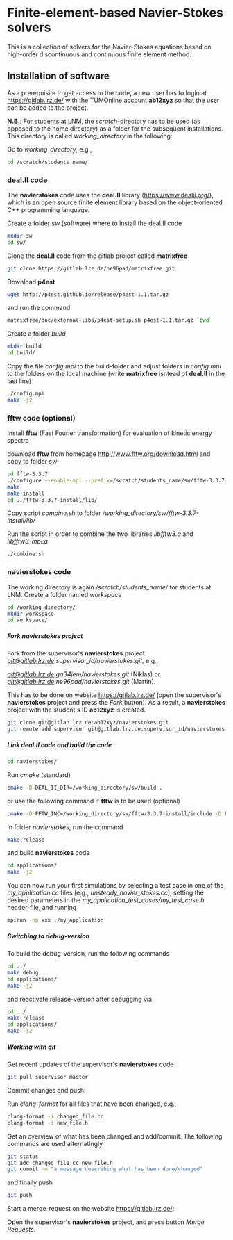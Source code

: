 Finite-element-based Navier-Stokes solvers
==========================================

This is a collection of solvers for the Navier-Stokes equations based on
high-order discontinuous and continuous finite element method.

## Installation of software

As a prerequisite to get access to the code, a new user has to login at https://gitlab.lrz.de/ with the TUMOnline account **ab12xyz** so that the user can be added to the project.

**N.B.**: For students at LNM, the *scratch*-directory has to be used (as opposed to the home directory) as a folder for the subsequent installations. 
This directory is called *working_directory* in the following:

Go to *working_directory*, e.g.,

```bash
cd /scratch/students_name/
```

### deal.II code

The **navierstokes** code uses the **deal.II** library (https://www.dealii.org/), which is an open source finite element library based on the object-oriented C++ programming language.

Create a folder *sw* (software) where to install the deal.II code

```bash
mkdir sw
cd sw/
```
Clone the **deal.II** code from the gitlab project called **matrixfree**

```bash
git clone https://gitlab.lrz.de/ne96pad/matrixfree.git
```
Download **p4est**

```bash
wget http://p4est.github.io/release/p4est-1.1.tar.gz
```
and run the command

```bash
matrixfree/doc/external-libs/p4est-setup.sh p4est-1.1.tar.gz `pwd`
```
Create a folder *build*

```bash
mkdir build
cd build/
```
Copy the file *config.mpi* to the build-folder and adjust folders in *config.mpi* to the folders on the local machine (write **matrixfree** isntead of **deal.II** in the last line)

```bash
./config.mpi
make -j2
```

### fftw code (optional)

Install **fftw** (Fast Fourier transformation) for evaluation of kinetic energy spectra

download **fftw** from homepage http://www.fftw.org/download.html and copy to folder *sw*

```bash
cd fftw-3.3.7
./configure --enable-mpi --prefix=/scratch/students_name/sw/fftw-3.3.7-install
make
make install
cd ../fftw-3.3.7-install/lib/
```
Copy script *compine.sh* to folder */working_directory/sw/fftw-3.3.7-install/lib/*

Run the script in order to combine the two libraries *libfftw3.a* and *libfftw3_mpi.a*

```bash
./combine.sh
```

### navierstokes code

The working directory is again */scratch/students_name/* for students at LNM. Create a folder named *workspace*

```bash
cd /working_directory/
mkdir workspace
cd workspace/
```
##### Fork navierstokes project

Fork from the supervisor's **navierstokes** project *git@gitlab.lrz.de:supervisor_id/navierstokes.git*, e.g.,

*git@gitlab.lrz.de:ga34jem/navierstokes.git* (Niklas) or 
*git@gitlab.lrz.de:ne96pad/navierstokes.git* (Martin). 

This has to be done on website https://gitlab.lrz.de/ (open the supervisor's **navierstokes** project and press the *Fork* button). As a result, a **navierstokes** project with the student's ID **ab12xyz** is created.

```bash
git clone git@gitlab.lrz.de:ab12xyz/navierstokes.git
git remote add supervisor git@gitlab.lrz.de:supervisor_id/navierstokes.git
```

##### Link deal.II code and build the code

```bash
cd navierstokes/
```
Run *cmake* (standard)

```bash
cmake -D DEAL_II_DIR=/working_directory/sw/build .
```
or use the following command if **fftw** is to be used (optional)

```bash
cmake -D FFTW_INC=/working_directory/sw/fftw-3.3.7-install/include -D FFTW_LIB=/working_directory/sw/fftw-3.3.7-install/lib/combined -D USE_DEAL_SPECTRUM=ON -D DEAL_II_DIR=/working_directory/sw/build .
```
In folder *navierstokes*, run the command

```bash
make release
```
and build **navierstokes** code

```bash
cd applications/
make -j2
```
You can now run your first simulations by selecting a test case in one of the *my_application.cc* files (e.g., *unsteady_navier_stokes.cc*), setting the desired parameters in the *my_application_test_cases/my_test_case.h* header-file, and running

```bash
mpirun -np xxx ./my_application
```

##### Switching to debug-version

To build the debug-version, run the following commands

```bash
cd ../
make debug
cd applications/
make -j2
```
and reactivate release-version after debugging via

```bash
cd ../
make release
cd applications/
make -j2
```

##### Working with git

Get recent updates of the supervisor's **navierstokes** code

```bash
git pull supervisor master
```
Commit changes and push:

Run *clang-format* for all files that have been changed, e.g.,

```bash
clang-format -i changed_file.cc
clang-format -i new_file.h
```

Get an overview of what has been changed and add/commit. The following commands are used alternatingly

```bash
git status
git add changed_file.cc new_file.h
git commit -m "a message describing what has been done/changed"
```

and finally push

```bash
git push
```

Start a merge-request on the website https://gitlab.lrz.de/:

Open the supervisor's **navierstokes** project, and press button *Merge Requests*.
